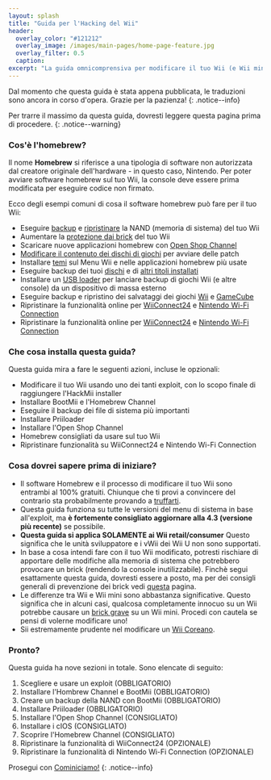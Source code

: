 ```yaml
---
layout: splash
title: "Guida per l'Hacking del Wii"
header:
  overlay_color: "#121212"
  overlay_image: /images/main-pages/home-page-feature.jpg
  overlay_filter: 0.5
  caption:
excerpt: "La guida omnicomprensiva per modificare il tuo Wii (e Wii mini)."
---
```


Dal momento che questa guida è stata appena pubblicata, le traduzioni sono ancora in corso d'opera. Grazie per la pazienza!
{: .notice--info}

Per trarre il massimo da questa guida, dovresti leggere questa pagina prima di procedere.
{: .notice--warning}

### Cos'è l'homebrew?

Il nome **Homebrew** si riferisce a una tipologia di software non autorizzata dal creatore originale dell'hardware - in questo caso, Nintendo. Per poter avviare software homebrew sul tuo Wii, la console deve essere prima modificata per eseguire codice non firmato.

Ecco degli esempi comuni di cosa il software homebrew può fare per il tuo Wii:

+ Eseguire [backup](bootmii) e [ripristinare](bootmiirecover) la NAND (memoria di sistema) del tuo Wii
+ Aumentare la [protezione dai brick](priiloader) del tuo Wii
+ Scaricare nuove applicazioni homebrew con [Open Shop Channel](osc)
+ [Modificare il contenuto dei dischi di giochi](https://wiki.hacks.guide/wiki/Wii:Riivolution) per avviare delle patch
+ Installare [temi](themes) sul Menu Wii e nelle applicazioni homebrew più usate
+ Eseguire backup dei tuoi [dischi](dump-games) e di [altri titoli installati](dump-wads)
+ Installare un [USB loader](wii-loaders) per lanciare backup di giochi Wii (e altre console) da un dispositivo di massa esterno
+ Eseguire backup e ripristino dei salvataggi dei giochi [Wii](wii-saves) e [GameCube](gcsaves)
+ Ripristinare la funzionalità online per [WiiConnect24](wiiconnect24) e [Nintendo Wi-Fi Connection](wiimmfi)
+ Ripristinare la funzionalità online per [WiiConnect24](wiiconnect24) e [Nintendo Wi-Fi Connection](wiimmfi)

### Che cosa installa questa guida?

Questa guida mira a fare le seguenti azioni, incluse le opzionali:

+ Modificare il tuo Wii usando uno dei tanti exploit, con lo scopo finale di raggiungere l'HackMii installer
+ Installare BootMii e l'Homebrew Channel
+ Eseguire il backup dei file di sistema più importanti
+ Installare Priiloader
+ Installare l'Open Shop Channel
+ Homebrew consigliati da usare sul tuo Wii
+ Ripristinare funzionalità su WiiConnect24 e Nintendo Wi-Fi Connection

### Cosa dovrei sapere prima di iniziare?

+ Il software Homebrew e il processo di modificare il tuo Wii sono entrambi al 100% gratuiti. Chiunque che ti provi a convincere del contrario sta probabilmente provando a [truffarti](https://hbc.hackmii.com/scam).
+ Questa guida funziona su tutte le versioni del menu di sistema in base all'exploit, ma **è fortemente consigliato aggiornare alla 4.3 (versione più recente)** se possibile.
+ **Questa guida si applica SOLAMENTE ai Wii retail/consumer** Questo significa che le unità sviluppatore e i vWii dei Wii U non sono supportati.
+ In base a cosa intendi fare con il tuo Wii modificato, potresti rischiare di apportare delle modifiche alla memoria di sistema che potrebbero provocare un brick (rendendo la console inutilizzabile). Finchè segui esattamente questa guida, dovresti essere a posto, ma per dei consigli generali di prevenzione dei brick vedi [questa](bricks#brick-prevention) pagina.
+ Le differenze tra Wii e Wii mini sono abbastanza significative. Questo significa che in alcuni casi, qualcosa completamente innocuo su un Wii potrebbe causare un [brick grave](bricks#wi-fi-brick) su un Wii mini. Procedi con cautela se pensi di volerne modificare uno!
+ Sii estremamente prudente nel modificare un [Wii Coreano](bricks#korean-kiierror-003-brick).

### Pronto?

Questa guida ha nove sezioni in totale. Sono elencate di seguito:

1. Scegliere e usare un exploit (OBBLIGATORIO)
1. Installare l'Hombrew Channel e BootMii (OBBLIGATORIO)
1. Creare un backup della NAND con BootMii (OBBLIGATORIO)
1. Installare Priiloader (OBBLIGATORIO)
1. Installare l'Open Shop Channel (CONSIGLIATO)
1. Installare i cIOS (CONSIGLIATO)
1. Scoprire l'Homebrew Channel (CONSIGLIATO)
1. Ripristinare la funzionalità di WiiConnect24 (OPZIONALE)
1. Ripristinare la funzionalità di Nintendo Wi-Fi Connection (OPZIONALE)

Prosegui con [Cominiciamo!](get-started)
{: .notice--info}
